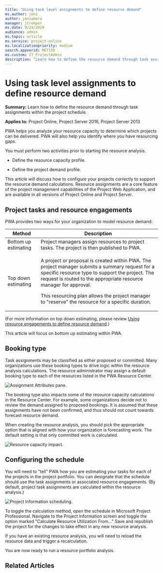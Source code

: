 ```yaml
---
title: "Using task level assignments to define resource demand"
ms.author: jenz
author: jenzamora
manager: jtremper
ms.date: 9/24/2019
audience: admin
ms.topic: article
ms.service: project-online
ms.localizationpriority: medium
search.appverid: MET150
ms.custom: IT_ProjectAdmin
description: "Learn how to define the resource demand through task assignments within the project schedule."
---
```


# Using task level assignments to define resource demand

**Summary:** Learn how to define the resource demand through task assignments within the project schedule.

**Applies to:** Project Online, Project Server 2016, Project Server 2013

PWA helps you analyze your resource capacity to determine which projects can be delivered. PWA will also help you identify where you have resourcing gaps.

You must perform two activities prior to starting the resource analysis.

- Define the resource capacity profile.

- Define the project demand profile.

This article will discuss how to configure your projects correctly to support the resource demand calculations. Resource assignments are a core feature of the project management capabilities of the Project Web Application, and are available in all versions of Project Online and Project Server.

## Project tasks and resource engagements

PWA provides two ways for your organization to model resource demand:

<table>
<thead>
<tr class="header">
<th>Method</th>
<th>Description</th>
</tr>
</thead>
<tbody>
<tr class="odd">
<td>Bottom up estimating</td>
<td>Project managers assign resources to project tasks. The project is then published to PWA.</td>
</tr>
<tr class="even">
<td>Top down estimating</td>
<td><p>A project or proposal is created within PWA. The project manager submits a summary request for a specific resource type to support the project. The request is routed to the appropriate resource manager for approval.</p>
<p>This resourcing plan allows the project manager to "reserve" the resource for a specific duration.</p>
</td>
</tr>
</tbody>
</table>

(For more information on top down estimating, please review [Using resource engagements to define resource demand](establishing-the-demand-profile-engagements.md).)

This article will focus on bottom up estimating within PWA.

## Booking type

Task assignments may be classified as either proposed or committed. Many organizations use these booking types to drive logic within the resource analysis calculations. The resource administrator may assign a default booking type to each of the resources listed in the PWA Resource Center.

![Assignment Attributes pane.](media/06-image3.png)

The booking type also impacts some of the resource capacity calculations in the Resource Center. For example, some organizations decide not to review the demand assigned to proposed bookings. It is assumed that these assignments have not been confirmed, and thus should not count towards forecast resource demand.

When creating the resource analysis, you should pick the appropriate option that is aligned with how your organization is forecasting work. The default setting is that only committed work is calculated.

![Resource capacity impact.](media/07-image2.png)

## Configuring the schedule

You will need to "tell" PWA how you are estimating your tasks for each of the projects in the project portfolio. You can designate that the schedule should use the task assignments or associated resource engagements. (By default, project task assignments are calculated within the resource analysis.)

![Project Information scheduling.](media/07-image3.png)

To toggle the calculation method, open the schedule in Microsoft Project Professional. Navigate to the Project Information screen and toggle the option marked "Calculate Resource Utilization From..." Save and republish the project for the changes to take effect in any new resource analysis.

If you have an existing resource analysis, you will need to reload the resource data and trigger a recalculation.

You are now ready to run a resource portfolio analysis.

## Related Articles
